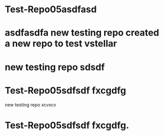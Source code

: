 
# Test-Repo05asdfasd
asdfasdfa
new testing repo 
created a new repo to test vstellar
=======
new testing repo sdsdf
=======
# Test-Repo05sdfsdf fxcgdfg
new testing repo xcvxcv


# Test-Repo05sdfsdf fxcgdfg.

